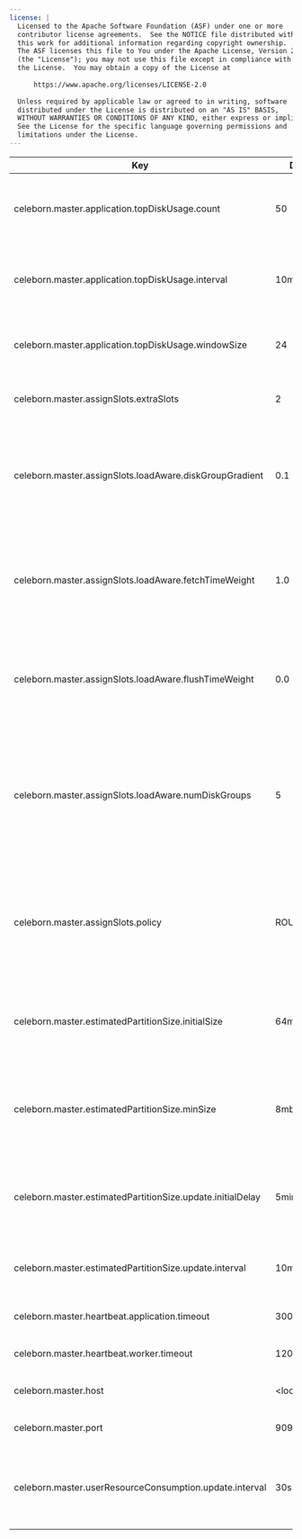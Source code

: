 ```yaml
---
license: |
  Licensed to the Apache Software Foundation (ASF) under one or more
  contributor license agreements.  See the NOTICE file distributed with
  this work for additional information regarding copyright ownership.
  The ASF licenses this file to You under the Apache License, Version 2.0
  (the "License"); you may not use this file except in compliance with
  the License.  You may obtain a copy of the License at
  
      https://www.apache.org/licenses/LICENSE-2.0
  
  Unless required by applicable law or agreed to in writing, software
  distributed under the License is distributed on an "AS IS" BASIS,
  WITHOUT WARRANTIES OR CONDITIONS OF ANY KIND, either express or implied.
  See the License for the specific language governing permissions and
  limitations under the License.
---
```


<!--begin-include-->
| Key | Default | Description | Since |
| --- | ------- | ----------- | ----- |
| celeborn.master.application.topDiskUsage.count | 50 | Size for top items about top disk usage applications list. | 0.2.0 | 
| celeborn.master.application.topDiskUsage.interval | 10min | Time length for a window about top disk usage application list. | 0.2.0 | 
| celeborn.master.application.topDiskUsage.windowSize | 24 | Window size about top disk usage application list. | 0.2.0 | 
| celeborn.master.assignSlots.extraSlots | 2 | Extra slots number when master assign slots. | 0.2.0 | 
| celeborn.master.assignSlots.loadAware.diskGroupGradient | 0.1 | This value means how many more workload will be placed into a faster disk group than a slower group. | 0.2.0 | 
| celeborn.master.assignSlots.loadAware.fetchTimeWeight | 1.0 | Weight of average fetch time when calculating ordering in load-aware assignment strategy | 0.2.1 | 
| celeborn.master.assignSlots.loadAware.flushTimeWeight | 0.0 | Weight of average flush time when calculating ordering in load-aware assignment strategy | 0.2.1 | 
| celeborn.master.assignSlots.loadAware.numDiskGroups | 5 | This configuration is a guidance for load-aware slot allocation algorithm. This value is control how many disk groups will be created. | 0.2.0 | 
| celeborn.master.assignSlots.policy | ROUNDROBIN | Policy for master to assign slots, Celeborn supports two types of policy: roundrobin and loadaware. | 0.2.0 | 
| celeborn.master.estimatedPartitionSize.initialSize | 64mb | Initial partition size for estimation, it will change according to runtime stats. | 0.2.0 | 
| celeborn.master.estimatedPartitionSize.minSize | 8mb | Ignore partition size smaller than this configuration of partition size for estimation. | 0.2.0 | 
| celeborn.master.estimatedPartitionSize.update.initialDelay | 5min | Initial delay time before start updating partition size for estimation. | 0.2.0 | 
| celeborn.master.estimatedPartitionSize.update.interval | 10min | Interval of updating partition size for estimation. | 0.2.0 | 
| celeborn.master.heartbeat.application.timeout | 300s | Application heartbeat timeout. | 0.2.0 | 
| celeborn.master.heartbeat.worker.timeout | 120s | Worker heartbeat timeout. | 0.2.0 | 
| celeborn.master.host | &lt;localhost&gt; | Hostname for master to bind. | 0.2.0 | 
| celeborn.master.port | 9097 | Port for master to bind. | 0.2.0 | 
| celeborn.master.userResourceConsumption.update.interval | 30s | Time length for a window about compute user resource consumption. | 0.3.0 | 
<!--end-include-->
